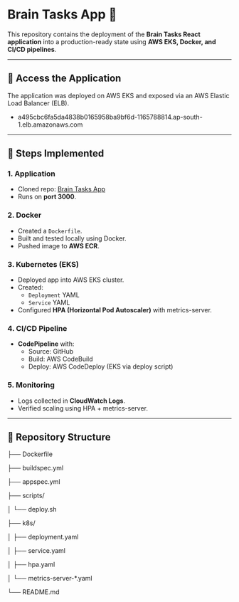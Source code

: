 # Brain Tasks App 🚀

This repository contains the deployment of the **Brain Tasks React application** into a production-ready state using **AWS EKS, Docker, and CI/CD pipelines**.

---

## 🔹 Access the Application
The application was deployed on AWS EKS and exposed via an AWS Elastic Load Balancer (ELB).  
- a495cbc6fa5da4838b0165958ba9bf6d-1165788814.ap-south-1.elb.amazonaws.com

---

## 🔹 Steps Implemented

### 1. Application
- Cloned repo: [Brain Tasks App](https://github.com/Vennilavan12/Brain-Tasks-App.git)
- Runs on **port 3000**.

### 2. Docker
- Created a `Dockerfile`.
- Built and tested locally using Docker.
- Pushed image to **AWS ECR**.

### 3. Kubernetes (EKS)
- Deployed app into AWS EKS cluster.
- Created:
  - `Deployment` YAML  
  - `Service` YAML  
- Configured **HPA (Horizontal Pod Autoscaler)** with metrics-server.

### 4. CI/CD Pipeline
- **CodePipeline** with:
  - Source: GitHub  
  - Build: AWS CodeBuild  
  - Deploy: AWS CodeDeploy (EKS via deploy script)  

### 5. Monitoring
- Logs collected in **CloudWatch Logs**.
- Verified scaling using HPA + metrics-server.

---

## 🔹 Repository Structure
├── Dockerfile

├── buildspec.yml

├── appspec.yml

├── scripts/

│ └── deploy.sh

├── k8s/

│ ├── deployment.yaml

│ ├── service.yaml

│ ├── hpa.yaml

│ └── metrics-server-*.yaml

└── README.md
